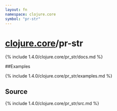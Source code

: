 ```yaml
---
layout: fn
namespace: clojure.core
symbol: "pr-str"
---
```


# [clojure.core](../)/pr-str

{% include 1.4.0/clojure.core/pr_str/docs.md %}

##Examples

{% include 1.4.0/clojure.core/pr_str/examples.md %}
## Source
{% include 1.4.0/clojure.core/pr_str/src.md %}

